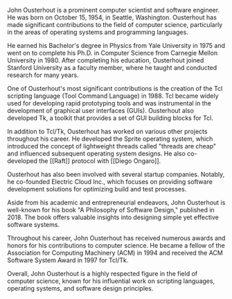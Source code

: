 
John Ousterhout is a prominent computer scientist and software engineer. He was born on October 15, 1954, in Seattle, Washington. Ousterhout has made significant contributions to the field of computer science, particularly in the areas of operating systems and programming languages.

He earned his Bachelor's degree in Physics from Yale University in 1975 and went on to complete his Ph.D. in Computer Science from Carnegie Mellon University in 1980. After completing his education, Ousterhout joined Stanford University as a faculty member, where he taught and conducted research for many years.

One of Ousterhout's most significant contributions is the creation of the Tcl scripting language (Tool Command Language) in 1988. Tcl became widely used for developing rapid prototyping tools and was instrumental in the development of graphical user interfaces (GUIs). Ousterhout also developed Tk, a toolkit that provides a set of GUI building blocks for Tcl.

In addition to Tcl/Tk, Ousterhout has worked on various other projects throughout his career. He developed the Sprite operating system, which introduced the concept of lightweight threads called "threads are cheap" and influenced subsequent operating system designs. He also co-developed the [[Raft]] protocol with [[Diego Ongaro]].

Ousterhout has also been involved with several startup companies. Notably, he co-founded Electric Cloud Inc., which focuses on providing software development solutions for optimizing build and test processes.

Aside from his academic and entrepreneurial endeavors, John Ousterhout is well-known for his book "A Philosophy of Software Design," published in 2018. The book offers valuable insights into designing simple yet effective software systems.

Throughout his career, John Ousterhout has received numerous awards and honors for his contributions to computer science. He became a fellow of the Association for Computing Machinery (ACM) in 1994 and received the ACM Software System Award in 1997 for Tcl/Tk.

Overall, John Ousterhout is a highly respected figure in the field of computer science, known for his influential work on scripting languages, operating systems, and software design principles.
